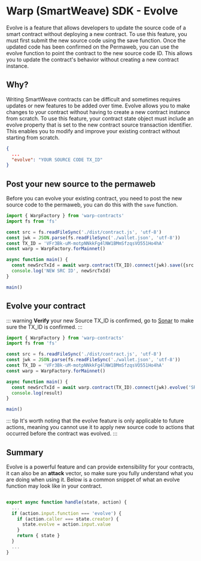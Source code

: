 # Warp (SmartWeave) SDK - Evolve

Evolve is a feature that allows developers to update the source code of a smart contract without deploying a new contract. To use this feature, you must first submit the new source code using the save function. Once the updated code has been confirmed on the Permaweb, you can use the evolve function to point the contract to the new source code ID. This allows you to update the contract's behavior without creating a new contract instance.

## Why?

Writing SmartWeave contracts can be difficult and sometimes requires updates or new features to be added over time. Evolve allows you to make changes to your contract without having to create a new contract instance from scratch. To use this feature, your contract state object must include an evolve property that is set to the new contract source transaction identifier. This enables you to modify and improve your existing contract without starting from scratch.

```json
{
  ...
  "evolve": "YOUR SOURCE CODE TX_ID"
}
```

## Post your new source to the permaweb

Before you can evolve your existing contract, you need to post the new source code to the permaweb, you can do this with the `save` function.

```ts
import { WarpFactory } from 'warp-contracts'
import fs from 'fs'

const src = fs.readFileSync('./dist/contract.js', 'utf-8')
const jwk = JSON.parse(fs.readFileSync('./wallet.json', 'utf-8'))
const TX_ID = 'VFr3Bk-uM-motpNNkkFg4lNW1BMmSfzqsVO551Ho4hA'
const warp = WarpFactory.forMainnet()

async function main() {
  const newSrcTxId = await warp.contract(TX_ID).connect(jwk).save({src })
  console.log('NEW SRC ID', newSrcTxId)
}

main()
```

## Evolve your contract

::: warning
**Verify** your new Source TX_ID is confirmed, go to [Sonar](https://sonar.warp.cc) to make sure the TX_ID is confirmed.
:::

```ts
import { WarpFactory } from 'warp-contracts'
import fs from 'fs'

const src = fs.readFileSync('./dist/contract.js', 'utf-8')
const jwk = JSON.parse(fs.readFileSync('./wallet.json', 'utf-8'))
const TX_ID = 'VFr3Bk-uM-motpNNkkFg4lNW1BMmSfzqsVO551Ho4hA'
const warp = WarpFactory.forMainnet()

async function main() {
  const newSrcTxId = await warp.contract(TX_ID).connect(jwk).evolve('SRC TX ID')
  console.log(result)
}

main()

```

::: tip
It's worth noting that the evolve feature is only applicable to future actions, meaning you cannot use it to apply new source code to actions that occurred before the contract was evolved.
:::


## Summary

Evolve is a powerful feature and can provide extensibility for your contracts, it can also be an **attack** vector, so make sure you fully understand what you are doing when using it. Below is a common snippet of what an evolve function may look like in your contract.

```js

export async function handle(state, action) {
  ...
  if (action.input.function === 'evolve') {
    if (action.caller === state.creator) {
      state.evolve = action.input.value 
    }
    return { state }
  }
  ...
}
```

